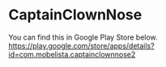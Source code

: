 # CaptainClownNose
You can find this in Google Play Store below.<br>
https://play.google.com/store/apps/details?id=com.mobelista.captainclownnose2
